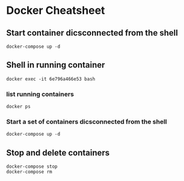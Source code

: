 # Docker Cheatsheet

## Start container dicsconnected from the shell
    docker-compose up -d

## Shell in running container
    docker exec -it 6e796a466e53 bash

### list running containers
    docker ps

### Start a set of containers dicsconnected from the shell
    docker-compose up -d

## Stop and delete containers
    docker-compose stop
    docker-compose rm
